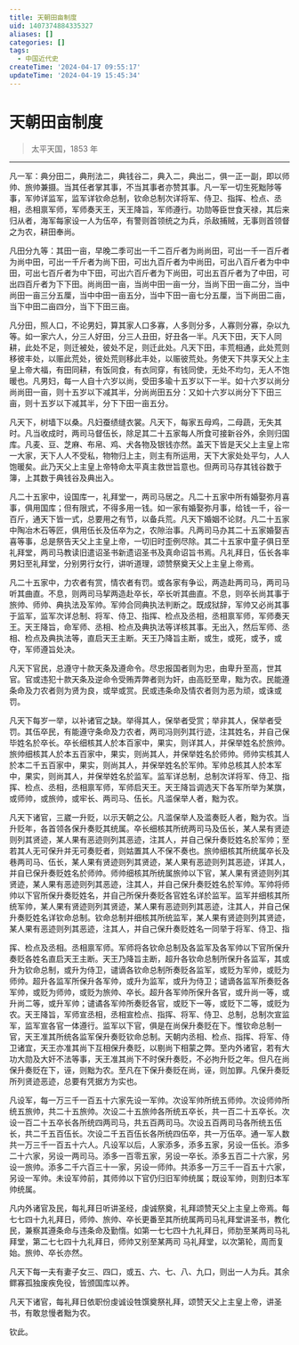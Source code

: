 ```yaml
---
title: 天朝田亩制度
uid: 1407374884335327
aliases: []
categories: []
tags:
  - 中国近代史
createTime: '2024-04-17 09:55:17'
updateTime: '2024-04-19 15:45:34'
---
```


# 天朝田亩制度

> 太平天国，1853 年
***

凡一军：典分田二，典刑法二，典钱谷二，典入二，典出二，俱一正一副，即以师帅、旅帅兼摄。当其任者掌其事，不当其事者亦赞其事。凡一军一切生死黜陟等事，军帅详监军，监军详钦命总制，钦命总制次详将军、侍卫、指挥、检点、丞相，丞相禀军师，军师奏天王，天王降旨，军师遵行。功勋等臣世食天禄，其后来归从者，海军每家设一人为伍卒，有警则首领统之为兵，杀敌捕贼，无事则首领督之为农，耕田奉尚。

凡田分九等：其田一亩，早晚二季可出一千二百斤者为尚尚田，可出一千一百斤者为尚中田，可出一千斤者为尚下田，可出九百斤者为中尚田，可出八百斤者为中中田，可出七百斤者为中下田，可出六百斤者为下尚田，可出五百斤者为了中田，可出四百斤者为下下田。尚尚田一亩，当尚中田一亩一分，当尚下田一亩二分，当中尚田一亩三分五厘，当中中田一亩五分，当中下田一亩七分五厘，当下尚田二亩，当下中田二亩四分，当下下田三亩。

凡分田，照人口，不论男妇，算其家人口多寡，人多则分多，人寡则分寡，杂以九等。如一家六人，分三人好田，分三人丑田，好丑各一半。凡天下田，天下人同耕，此处不足，则迁被处，彼处不足，则迁此处。凡天下田，丰荒相通，此处荒则移彼丰处，以赈此荒处，彼处荒则移此丰处，以赈彼荒处。务使天下共享天父上主皇上帝大福，有田同耕，有饭同食，有衣同穿，有钱同使，无处不均匀，无人不饱暖也。凡男妇，每一人自十六岁以尚，受田多瑜十五岁以下一半。如十六岁以尚分尚尚田一亩，则十五岁以下减其半，分尚尚田五分：又如十六岁以尚分下下田三亩，则十五岁以下减其半，分下下田一亩五分。

凡天下，树墙下以桑。凡妇蚕绩缝衣裳。凡天下，每家五母鸡，二母蔬，无失其时。凡当收成时，两司马督伍长，除足其二十五家每人所食可接新谷外，余则归国库。凡麦、豆、芝麻、布帛、鸡、犬各物及银钱亦然。盖天下皆是天父上主皇上帘一大家，天下人人不受私，物物归上主，则主有所运用，天下大家处处平匀，人人饱暖矣。此乃天父上主皇上帝特命太平真主救世旨意也。但两司马存其钱谷数于簿，上其数于典钱谷及典出入。

凡二十五家中，设国库一，礼拜堂一，两司马居之。凡二十五家中所有婚娶弥月喜事，俱用国库；但有限式，不得多用一钱。如一家有婚娶弥月事，给钱一千，谷一百斤，通天下皆一式，总要用之有节，以备兵荒。凡天下婚姻不论财。凡二十五家中陶冶木石等匠，俱用伍长及伍卒为之，农隙治事。凡两司马办其二十五家婚娶吉喜等事，总是祭告天父上主皇上帝，一切旧时歪例尽除。其二十五家中童子俱日至礼拜堂，两司马教读旧遣诏圣书新遗诏圣书及真命诏旨书焉。凡礼拜日，伍长各率男妇至礼拜堂，分别男行女行，讲听道理，颂赞祭奠天父上主皇上帝焉。

凡二十五家中，力农者有赏，情农者有罚。或各家有争讼，两造赴两司马，两司马听其曲直。不息，则两司马挈两造赴卒长，卒长听其曲直。不息，则卒长尚其事于旅帅、师帅、典执法及军帅。军帅合同典执法判断之。既成狱辞，军帅又必尚其事于监军，监军次详总制、将军、侍卫、指挥、检点及丞相，丞相禀军师，军师奏天王。天王降旨，命军师、丞相、检点及典执法等详核其事。无出入，然后军师、丞相、检点及典执法等，直启天王主断。天王乃降旨主断，或生，或死，或予，或夺，军师遵旨处决。

凡天下官民，总遵守十款天条及遵命令。尽忠报国者则为忠，由卑升至高，世其官。官或违犯十款天条及逆命令受贿弄弊者则为奸，由高贬至卑，黜为农。民能遵条命及力农者则为贤为良，或举或赏。民或违条命及情农者则为恶为顽，或诛或罚。

凡天下每岁一举，以补诸官之缺。举得其人，保举者受赏；举非其人，保举者受罚。其伍卒民，有能遵守条命及力农者，两司冯则列其行迹，注其姓名，并自己保毕姓名於卒长。卒长细核其人於本百家中，果实，则详其人，并保举姓名於旅帅。旅帅细核其人於本五百家中，果实，则尚其人，并保举姓名於师帅。师帅实核其人於本二千五百家中，果实，则尚其人，并保举姓名於军帅。军帅总核其人於本军中，果实，则尚其人，并保举姓名於监军。监军详总制，总制次详将军、侍卫、指挥、检点、丞相，丞相禀军师，军师启天王。天王降旨调选天下各军所举为某旗，或师帅，或旅帅，或牢长、两司马、伍长。凡滥保举人者，黜为农。

凡天下诸官，三崴一升贬，以示天朝之公。凡滥保举人及滥奏贬人者，黜为农。当升贬年，各首领各保升奏贬其统属。卒长细核其所统两司马及伍长，某人杲有贤迹则列其贤迹，某人果有恶迹则列其恶迹，注其人，并自己保升奏贬姓名於军帅；至若其人无可保升并无可奏贬者，则姑置其人不保不奏也。旅帅细核其所统属卒长及巷两司马、伍长，某人果有贤迹则列其贤迹，某人果有恶迹则列其恶迹，详其人，并自已保升奏贬姓名於师帅。师帅细核其所统属旅帅以下官，某人果有贤迹则列其贤迹，某人果有恶迹则列其恶迹，注其人，并自己保升奏贬姓名於军帅。军帅将师帅以下官所保升奏贬姓名，并自己所保升奏贬各官姓名详於监军。监军并细核其所统军帅，某人果有贤迹则列其贤迹，某人果有恶迹则列其恶迹，注其人，并自己保升奏贬姓名详钦命总制。钦命总制并细核其所统监军，某人果有贤迹则列其贤迹，某人果有恶迹则列其恶迹，注其人，并自己保升奏贬姓名一同举于将军、侍卫、指

挥、检点及丞相。丞相禀军师。军师将各钦命总制及各监军及各军帅以下官所保升奏贬各姓名直启天王主断。天王乃降旨主断，超升各钦命总制所保升各监军，其或升为钦命总制，或升为侍卫，谴谪各钦命总制所奏贬各监军，或贬为军帅，或贬为师帅。超升各监军所保升各军帅，或升为监军，或升为侍卫；谴谪各监军所奏贬各军帅，或贬为师帅，或贬为旅帅、卒长。超升各军帅所保升各官，或升尚一等，或升尚二等，或升军帅；谴谲各军帅所奏贬各官，或贬下一等，或贬下二等，或贬为农。天王降旨，军师宣丞相，丞相宣检点、指挥、将军、侍卫、总制，总制次宣监军，监军宣各官一体遵行。监军以下官，俱是在尚保升奏贬在下。惟钦命总制一官，天王准其所统各监军保升奏贬钦命总制。天朝内丞相、检点、指挥、将军、侍卫诸宜，天王亦准其尚下互相保升奏贬，以剔尚下相蒙之弊。至内外诸官，若有大功大勋及大奸不法等事，天王准其尚下不时保升奏贬，不必拘升贬之年。但凡在尚保升奏贬在下，诬，则黜为农。至凡在下保升奏贬在尚，诬，则加罪。凡保升奏贬所列贤迹恶迹，总要有凭据方为实也。

凡设军，每一万三千一百五十六家先设一军帅。次设军帅所统五师帅。次设师帅所统五旅帅，共二十五旅帅。次设二十五旅帅各所统五卒长，共一百二十五卒长。次设一百二十五卒长各所统四两司马，共五百两司马。次设五百两司马各所统五伍长，共二千五百伍长。次设二千五百伍长各所统四伍卒，共一万伍卒。通一军人数共一万三千一百五十六人。凡设军以后，人家添多，添多五家，另设一伍长。添多二十六家，另设一两司马。添多一百零五家，另设一卒长。添多五百二十六家，另设一旅帅。添多二千六百三十一家，另设一师帅。共添多一万三千一百五十六家，另设一军帅。未设军帅前，其师帅以下官仍归旧军帅统属；既设军帅，则割归本军帅统属。

凡内外诸官及民，每礼拜日听讲圣经，虔诚祭奠，礼拜颂赞天父上主皇上帝焉。每七七四十九礼拜日，师帅、旅帅、卒长更番至其所统属两司马礼拜堂讲圣书，教化民，兼察其遵条命与违条命及勤惰。如第一七七四十九礼拜日，师肋至某两司马礼拜堂，第二七七四十九礼拜日，师帅又别至某两司 马礼拜堂，以次第轮，周而复始。旅帅、卒长亦然。

凡天下每一夫有妻子女三、四口，或五、六、七、八、九口，则出一人为兵。其余鳏寡孤独废疾免役，皆颁国库以养。

凡天下诸官，每礼拜日依职份虔诚设牲馔奠祭礼拜，颂赞天父上主皇上帝，讲圣书，有敢怠慢者黜为农。

钦此。

